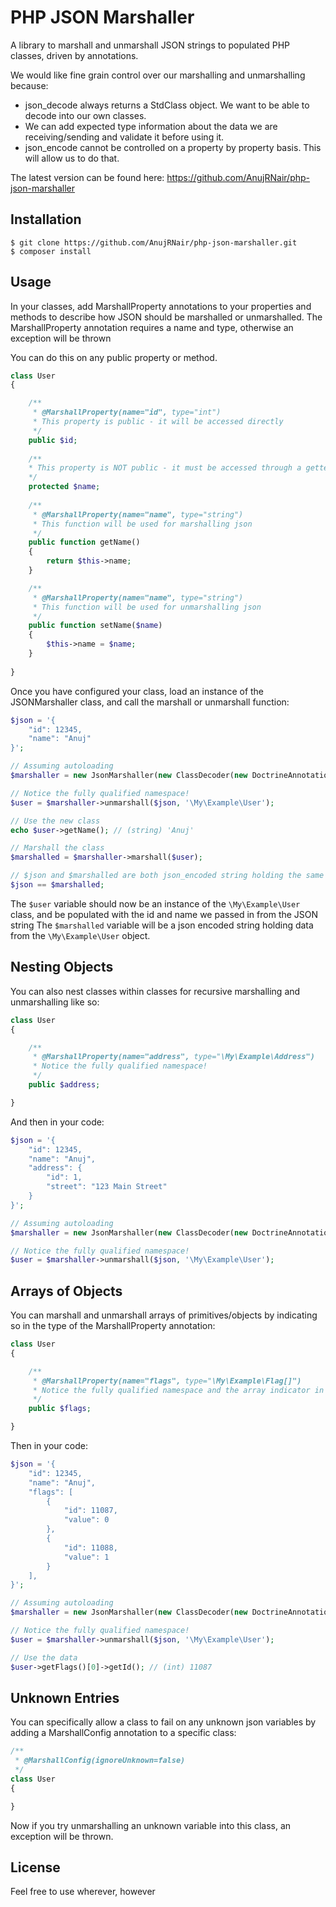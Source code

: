 PHP JSON Marshaller
===================

A library to marshall and unmarshall JSON strings to populated PHP classes, driven by annotations.

We would like fine grain control over our marshalling and unmarshalling because:
* json_decode always returns a StdClass object. We want to be able to decode into our own classes.
* We can add expected type information about the data we are receiving/sending and validate it before using it.
* json_encode cannot be controlled on a property by property basis. This will allow us to do that.

The latest version can be found here: https://github.com/AnujRNair/php-json-marshaller

Installation
-------------------

    $ git clone https://github.com/AnujRNair/php-json-marshaller.git
    $ composer install

Usage
-------------------

In your classes, add MarshallProperty annotations to your properties and methods to describe how JSON should be marshalled or unmarshalled.
The MarshallProperty annotation requires a name and type, otherwise an exception will be thrown

You can do this on any public property or method.

```php
class User
{

    /**
     * @MarshallProperty(name="id", type="int")
     * This property is public - it will be accessed directly
     */
    public $id;
    
    /**
    * This property is NOT public - it must be accessed through a getter (marshalling) or a setter (unmarshalling)
    */
    protected $name;
    
    /**
     * @MarshallProperty(name="name", type="string")
     * This function will be used for marshalling json
     */
    public function getName()
    {
        return $this->name;
    }

    /**
     * @MarshallProperty(name="name", type="string")
     * This function will be used for unmarshalling json
     */
    public function setName($name)
    {
        $this->name = $name;
    }
    
}
```

Once you have configured your class, load an instance of the JSONMarshaller class, and call the marshall or unmarshall function:

```php
$json = '{
    "id": 12345,
    "name": "Anuj"
}';

// Assuming autoloading
$marshaller = new JsonMarshaller(new ClassDecoder(new DoctrineAnnotationReader()));

// Notice the fully qualified namespace!
$user = $marshaller->unmarshall($json, '\My\Example\User');

// Use the new class
echo $user->getName(); // (string) 'Anuj'

// Marshall the class
$marshalled = $marshaller->marshall($user);

// $json and $marshalled are both json_encoded string holding the same data
$json == $marshalled;
```

The `$user` variable should now be an instance of the `\My\Example\User` class, and be populated with the id and name we passed in from the JSON string
The `$marshalled` variable will be a json encoded string holding data from the `\My\Example\User` object.

Nesting Objects
-------------------

You can also nest classes within classes for recursive marshalling and unmarshalling like so:

```php
class User
{

    /**
     * @MarshallProperty(name="address", type="\My\Example\Address")
     * Notice the fully qualified namespace!
     */
    public $address;

}
```

And then in your code:

```php
$json = '{
    "id": 12345,
    "name": "Anuj",
    "address": {
        "id": 1,
        "street": "123 Main Street"
    }
}';

// Assuming autoloading
$marshaller = new JsonMarshaller(new ClassDecoder(new DoctrineAnnotationReader()));

// Notice the fully qualified namespace!
$user = $marshaller->unmarshall($json, '\My\Example\User');
```

Arrays of Objects
-------------------

You can marshall and unmarshall arrays of primitives/objects by indicating so in the type of the MarshallProperty annotation:

```php
class User
{

    /**
     * @MarshallProperty(name="flags", type="\My\Example\Flag[]")
     * Notice the fully qualified namespace and the array indicator in the type
     */
    public $flags;

}
```

Then in your code:

```php
$json = '{
    "id": 12345,
    "name": "Anuj",
    "flags": [
        {
            "id": 11087,
            "value": 0
        },
        {
            "id": 11088,
            "value": 1
        }
    ],
}';

// Assuming autoloading
$marshaller = new JsonMarshaller(new ClassDecoder(new DoctrineAnnotationReader()));

// Notice the fully qualified namespace!
$user = $marshaller->unmarshall($json, '\My\Example\User');

// Use the data
$user->getFlags()[0]->getId(); // (int) 11087
```

Unknown Entries
-------------------

You can specifically allow a class to fail on any unknown json variables by adding a MarshallConfig annotation to a specific class:

```php
/**
 * @MarshallConfig(ignoreUnknown=false)
 */
class User
{

}
```

Now if you try unmarshalling an unknown variable into this class, an exception will be thrown.

License
-------------------

Feel free to use wherever, however